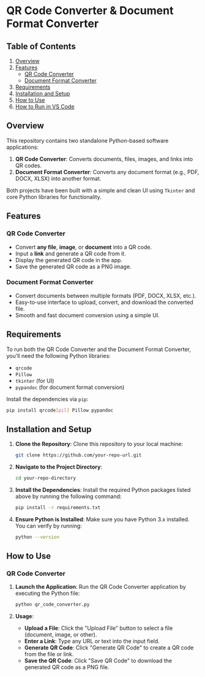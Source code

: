 
# QR Code Converter & Document Format Converter

## Table of Contents
1. [Overview](#overview)
2. [Features](#features)
   - [QR Code Converter](#qr-code-converter)
   - [Document Format Converter](#document-format-converter)
3. [Requirements](#requirements)
4. [Installation and Setup](#installation-and-setup)
5. [How to Use](#how-to-use)
6. [How to Run in VS Code](#how-to-run-in-vs-code)

## Overview
This repository contains two standalone Python-based software applications:
1. **QR Code Converter**: Converts documents, files, images, and links into QR codes.
2. **Document Format Converter**: Converts any document format (e.g., PDF, DOCX, XLSX) into another format.

Both projects have been built with a simple and clean UI using `Tkinter` and core Python libraries for functionality.

## Features

### QR Code Converter
- Convert **any file**, **image**, or **document** into a QR code.
- Input a **link** and generate a QR code from it.
- Display the generated QR code in the app.
- Save the generated QR code as a PNG image.

### Document Format Converter
- Convert documents between multiple formats (PDF, DOCX, XLSX, etc.).
- Easy-to-use interface to upload, convert, and download the converted file.
- Smooth and fast document conversion using a simple UI.

## Requirements
To run both the QR Code Converter and the Document Format Converter, you'll need the following Python libraries:
- `qrcode`
- `Pillow`
- `tkinter` (for UI)
- `pypandoc` (for document format conversion)

Install the dependencies via `pip`:
```bash
pip install qrcode[pil] Pillow pypandoc
```

## Installation and Setup

1. **Clone the Repository**:
   Clone this repository to your local machine:
   ```bash
   git clone https://github.com/your-repo-url.git
   ```
   
2. **Navigate to the Project Directory**:
   ```bash
   cd your-repo-directory
   ```

3. **Install the Dependencies**:
   Install the required Python packages listed above by running the following command:
   ```bash
   pip install -r requirements.txt
   ```

4. **Ensure Python is Installed**:
   Make sure you have Python 3.x installed. You can verify by running:
   ```bash
   python --version
   ```

## How to Use

### QR Code Converter

1. **Launch the Application**:
   Run the QR Code Converter application by executing the Python file:
   ```bash
   python qr_code_converter.py
   ```

2. **Usage**:
   - **Upload a File**: Click the "Upload File" button to select a file (document, image, or other).
   - **Enter a Link**: Type any URL or text into the input field.
   - **Generate QR Code**: Click "Generate QR Code" to create a QR code from the file or link.
   - **Save the QR Code**: Click "Save QR Code" to download the generated QR code as a PNG file.

